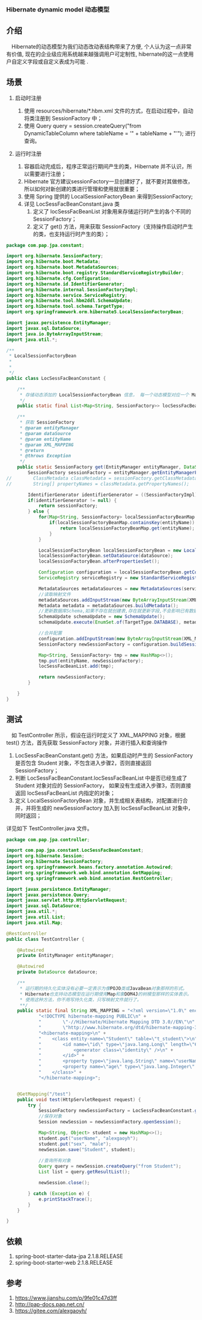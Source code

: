 ### Hibernate dynamic model 动态模型

## 介绍

&ensp;&ensp;Hibernate的动态模型为我们动态改动表结构带来了方便, 个人认为这一点非常有价值, 现在的企业级应用系统越来越强调用户可定制性, hibernate的这一点使用户自定义字段或自定义表成为可能 .

## 场景

1. 启动时注册
    1. 使用 resources/hibernate/*.hbm.xml 文件的方式，在启动过程中，自动将类注册到 SessionFactory 中；
    2. 使用 Query query = session.createQuery("from DynamicTableColumn where tableName = '" + tableName + "'"); 进行查询。

2. 运行时注册
    1. 容器启动完成后，程序正常运行期间产生的类，Hibernate 并不认识，所以需要进行注册；
    2. Hibernate 官方建议sessionFactory一旦创建好了，就不要对其做修改，所以如何对新创建的类进行管理和使用就很重要；
    3. 使用 Spring 提供的 LocalSessionFactoryBean 来得到SessionFactory;
    4. 详见 LocSessFacBeanConstant.java 类
        1. 定义了 locSessFacBeanList 对象用来存储运行时产生的各个不同的 SessionFactory；
        2. 定义了 get() 方法，用来获取 SessionFactory（支持操作启动时产生的类，也支持运行时产生的类）；

```java
package com.pap.jpa.constant;

import org.hibernate.SessionFactory;
import org.hibernate.boot.Metadata;
import org.hibernate.boot.MetadataSources;
import org.hibernate.boot.registry.StandardServiceRegistryBuilder;
import org.hibernate.cfg.Configuration;
import org.hibernate.id.IdentifierGenerator;
import org.hibernate.internal.SessionFactoryImpl;
import org.hibernate.service.ServiceRegistry;
import org.hibernate.tool.hbm2ddl.SchemaUpdate;
import org.hibernate.tool.schema.TargetType;
import org.springframework.orm.hibernate5.LocalSessionFactoryBean;

import javax.persistence.EntityManager;
import javax.sql.DataSource;
import java.io.ByteArrayInputStream;
import java.util.*;

/**
 * LocalSessionFactoryBean
 *
 *
 */
public class LocSessFacBeanConstant {

    /**
     * 存储动态添加的 LocalSessionFactoryBean 信息， 每一个动态模型对应一个 Map。
     */
    public static final List<Map<String, SessionFactory>> locSessFacBeanList = new ArrayList<Map<String, SessionFactory>>();

    /**
     * 获取 SessionFactory 
     * @param entityManager
     * @param dataSource
     * @param entityName
     * @param XML_MAPPING
     * @return
     * @throws Exception
     */
    public static SessionFactory get(EntityManager entityManager, DataSource dataSource, String entityName, String XML_MAPPING) throws Exception {
        SessionFactory sessionFactory = entityManager.getEntityManagerFactory().unwrap(SessionFactory.class);
//        ClassMetadata classMetadata = sessionFactory.getClassMetadata(entityName);
//        String[] propertyNames = classMetadata.getPropertyNames();

        IdentifierGenerator identifierGenerator = ((SessionFactoryImpl) sessionFactory).getIdentifierGenerator(entityName);
        if(identifierGenerator != null) {
            return sessionFactory;
        } else {
            for(Map<String, SessionFactory> localSessionFactoryBeanMap : LocSessFacBeanConstant.locSessFacBeanList) {
                if(localSessionFactoryBeanMap.containsKey(entityName)) {
                    return localSessionFactoryBeanMap.get(entityName);
                }
            }

            LocalSessionFactoryBean localSessionFactoryBean = new LocalSessionFactoryBean();
            localSessionFactoryBean.setDataSource(dataSource);
            localSessionFactoryBean.afterPropertiesSet();

            Configuration configuration = localSessionFactoryBean.getConfiguration();
            ServiceRegistry serviceRegistry = new StandardServiceRegistryBuilder().applySettings(configuration.getProperties()).build();

            MetadataSources metadataSources = new MetadataSources(serviceRegistry);
            //读取映射文件
            metadataSources.addInputStream(new ByteArrayInputStream(XML_MAPPING.getBytes()));
            Metadata metadata = metadataSources.buildMetadata();
            //更新数据库Schema,如果不存在就创建表,存在就更新字段,不会影响已有数据
            SchemaUpdate schemaUpdate = new SchemaUpdate();
            schemaUpdate.execute(EnumSet.of(TargetType.DATABASE), metadata, serviceRegistry);

            //合并配置
            configuration.addInputStream(new ByteArrayInputStream(XML_MAPPING.getBytes()));
            SessionFactory newSessionFactory = configuration.buildSessionFactory(serviceRegistry);

            Map<String, SessionFactory> tmp = new HashMap<>();
            tmp.put(entityName, newSessionFactory);
            locSessFacBeanList.add(tmp);

            return newSessionFactory;
        }

    }
}
```

## 测试

&ensp;&ensp;如 TestController 所示，假设在运行时定义了 XML_MAPPING 对象，根据 test() 方法，首先获取 SessionFactory 对象，并进行插入和查询操作

1. LocSessFacBeanConstant.get() 方法，如果启动时产生的 SessionFactory 是否包含 Student 对象，不包含进入步骤2，否则直接返回 SessionFactory；
2. 判断 LocSessFacBeanConstant.locSessFacBeanList 中是否已经生成了 Student 对象对应的 SessionFactory， 如果没有生成进入步骤3，否则直接返回 locSessFacBeanList 内指定的对象；
3. 定义 LocalSessionFactoryBean 对象，并生成相关表结构，对配置进行合并，并将生成的 newSessionFactory 加入到 locSessFacBeanList 对象中，同时返回；

详见如下 TestController.java 文件。

```java
package com.pap.jpa.controller;

import com.pap.jpa.constant.LocSessFacBeanConstant;
import org.hibernate.Session;
import org.hibernate.SessionFactory;
import org.springframework.beans.factory.annotation.Autowired;
import org.springframework.web.bind.annotation.GetMapping;
import org.springframework.web.bind.annotation.RestController;

import javax.persistence.EntityManager;
import javax.persistence.Query;
import javax.servlet.http.HttpServletRequest;
import javax.sql.DataSource;
import java.util.*;
import java.util.List;
import java.util.Map;

@RestController
public class TestController {

    @Autowired
    private EntityManager entityManager;

    @Autowired
    private DataSource dataSource;

    /**
     * 运行期的持久化实体没有必要一定表示为像POJO类或JavaBean对象那样的形式。
     * Hibernate也支持动态模型在运行期使用Map和象DOM4J的树模型那样的实体表示。
     * 使用这种方法，你不用写持久化类，只写映射文件就行了。
     **/
    public static final String XML_MAPPING = "<?xml version=\"1.0\" encoding=\"UTF-8\"?>\n" +
            "<!DOCTYPE hibernate-mapping PUBLIC\n" +
            "        \"-//Hibernate/Hibernate Mapping DTD 3.0//EN\"\n" +
            "        \"http://www.hibernate.org/dtd/hibernate-mapping-3.0.dtd\">\n" +
            "<hibernate-mapping>\n" +
            "    <class entity-name=\"Student\" table=\"t_student\">\n" +
            "        <id name=\"id\" type=\"java.lang.Long\" length=\"64\" unsaved-value=\"null\">\n" +
            "            <generator class=\"identity\" />\n" +
            "        </id>" +
            "        <property type=\"java.lang.String\" name=\"userName\" column=\"userName\"/>\n" +
            "        <property name=\"age\" type=\"java.lang.Integer\" column=\"age\"/>\n" +
            "    </class>" +
            "</hibernate-mapping>";


    @GetMapping("/test")
    public void test(HttpServletRequest request) {
        try {
            SessionFactory newSessionFactory = LocSessFacBeanConstant.get(entityManager, dataSource, "Student", XML_MAPPING);
            //保存对象
            Session newSession = newSessionFactory.openSession();

            Map<String, Object> student = new HashMap<>();
            student.put("userName", "alexgaoyh");
            student.put("sex", "male");
            newSession.save("Student", student);
            
            //查询所有对象
            Query query = newSession.createQuery("from Student");
            List list = query.getResultList();

            newSession.close();

        } catch (Exception e) {
            e.printStackTrace();
        }
    }

}
```

## 依赖
1. spring-boot-starter-data-jpa  2.1.8.RELEASE
2. spring-boot-starter-web 2.1.8.RELEASE

## 参考
1. https://www.jianshu.com/p/9fe01c47d3ff
2. http://pap-docs.pap.net.cn/
3. https://gitee.com/alexgaoyh/

